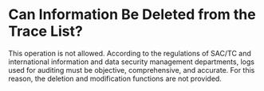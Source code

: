 # Can Information Be Deleted from the Trace List?<a name="cts_faq_003"></a>

This operation is not allowed. According to the regulations of SAC/TC and international information and data security management departments, logs used for auditing must be objective, comprehensive, and accurate. For this reason, the deletion and modification functions are not provided.

